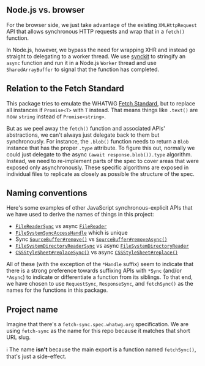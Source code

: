 ## Node.js vs. browser

For the browser side, we just take advantage of the existing `XMLHttpRequest`
API that allows synchronous HTTP requests and wrap that in a `fetch()` function.

In Node.js, however, we bypass the need for wrapping XHR and instead go straight
to delegating to a worker thread. We use [synckit] to stringify an `async`
function and run it in a Node.js `Worker` thread and use `SharedArrayBuffer` to
signal that the function has completed.

## Relation to the Fetch Standard

This package tries to emulate the WHATWG [Fetch Standard], but to replace all
instances if `Promise<T>` with `T` instead. That means things like `.text()` are
now `string` instead of `Promise<string>`.

But as we peel away the `fetch()` function and associated APIs' abstractions, we
can't always just delegate back to them but synchronously. For instance, the
`.blob()` function needs to return a `Blob` instance that has the proper `.type`
attribute. To figure this out, normally we could just delegate to the async
`(await response.blob()).type` algorithm. Instead, we need to re-implement parts
of the spec to cover areas that were exposed only asynchronously. These specific
algorithms are exposed in individual files to replicate as closely as possible
the structure of the spec.

## Naming conventions

Here's some examples of other JavaScript synchronous-explicit APIs that we have
used to derive the names of things in this project:

- [`FileReaderSync`] vs async [`FileReader`]
- [`FileSystemSyncAccessHandle`] which is unique
- Sync [`SourceBuffer#remove()`] vs [`SourceBuffer#removeAsync()`]
- [`FileSystemDirectoryReaderSync`] vs async [`FileSystemDirectoryReader`]
- [`CSSStyleSheet#replaceSync()`] vs async [`CSSStyleSheet#replace()`]

All of these (with the exception of the `*Handle` suffix) seem to indicate that
there is a strong preference towards suffixing APIs with `*Sync` (and/or
`*Async`) to indicate or differentiate a function from its siblings. To that
end, we have chosen to use `RequestSync`, `ResponseSync`, and `fetchSync()` as
the names for the functions in this package.

## Project name

Imagine that there's a `fetch-sync.spec.whatwg.org` specification. We are using
`fetch-sync` as the name for this repo because it matches that short URL slug.

ℹ The name **isn't** because the main export is a function named `fetchSync()`,
that's just a side-effect.

<!-- prettier-ignore-start -->
[synckit]: https://github.com/un-ts/synckit#readme
[fetch standard]: https://fetch.spec.whatwg.org/
[`FileReaderSync`]: https://developer.mozilla.org/en-US/docs/Web/API/FileReaderSync
[`FileReader`]: https://developer.mozilla.org/en-US/docs/Web/API/FileReader
[`FileSystemSyncAccessHandle`]: https://developer.mozilla.org/en-US/docs/Web/API/FileSystemSyncAccessHandle
[`SourceBuffer#remove()`]: https://developer.mozilla.org/en-US/docs/Web/API/SourceBuffer/remove
[`SourceBuffer#removeAsync()`]: https://developer.mozilla.org/en-US/docs/Web/API/SourceBuffer/removeAsync
[`FileSystemDirectoryReader`]: https://developer.mozilla.org/en-US/docs/Web/API/File_and_Directory_Entries_API/Firefox_support#chrome_deviations_from_the_specification
[`FileSystemDirectoryReaderSync`]: https://developer.mozilla.org/en-US/docs/Web/API/File_and_Directory_Entries_API/Firefox_support#chrome_deviations_from_the_specification
[`CSSStyleSheet#replaceSync()`]: https://developer.mozilla.org/en-US/docs/Web/API/CSSStyleSheet/replaceSync
[`CSSStyleSheet#replace()`]: https://developer.mozilla.org/en-US/docs/Web/API/CSSStyleSheet/replace
<!-- prettier-ignore-end -->
